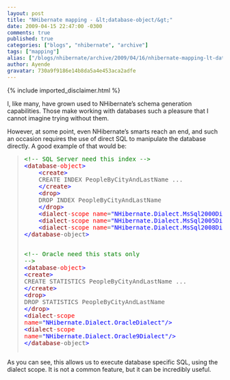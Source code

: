 ```yaml
---
layout: post
title: "NHibernate mapping - &lt;database-object/&gt;"
date: 2009-04-15 22:47:00 -0300
comments: true
published: true
categories: ["blogs", "nhibernate", "archive"]
tags: ["mapping"]
alias: ["/blogs/nhibernate/archive/2009/04/16/nhibernate-mapping-lt-database-object-gt.aspx"]
author: Ayende
gravatar: 730a9f9186e14b8da5a4e453aca2adfe
---
```

{% include imported_disclaimer.html %}
<p>I, like many, have grown used to NHibernate’s schema generation capabilities. Those make working with databases such a pleasure that I cannot imagine trying without them.</p>  <p>However, at some point, even NHibernate’s smarts reach an end, and such an occasion requires the use of direct SQL to manipulate the database directly. A good example of that would be:</p>  <blockquote>   <pre><span style="color: #008000">&lt;!-- SQL Server need this index --&gt;</span>
<span style="color: #0000ff">&lt;</span><span style="color: #800000">database</span>-<span style="color: #ff0000">object</span><span style="color: #0000ff">&gt;</span>
	<span style="color: #0000ff">&lt;</span><span style="color: #800000">create</span><span style="color: #0000ff">&gt;</span>
	CREATE INDEX PeopleByCityAndLastName ...
	<span style="color: #0000ff">&lt;/</span><span style="color: #800000">create</span><span style="color: #0000ff">&gt;</span>
	<span style="color: #0000ff">&lt;</span><span style="color: #800000">drop</span><span style="color: #0000ff">&gt;</span>
	DROP INDEX PeopleByCityAndLastName 
	<span style="color: #0000ff">&lt;/</span><span style="color: #800000">drop</span><span style="color: #0000ff">&gt;</span>
	<span style="color: #0000ff">&lt;</span><span style="color: #800000">dialect</span>-<span style="color: #ff0000">scope</span> <span style="color: #ff0000">name</span>=<span style="color: #0000ff">&quot;NHibernate.Dialect.MsSql2000Dialect&quot;</span><span style="color: #0000ff">/&gt;</span>
	<span style="color: #0000ff">&lt;</span><span style="color: #800000">dialect</span>-<span style="color: #ff0000">scope</span> <span style="color: #ff0000">name</span>=<span style="color: #0000ff">&quot;NHibernate.Dialect.MsSql2005Dialect&quot;</span><span style="color: #0000ff">/&gt;</span>
	<span style="color: #0000ff">&lt;</span><span style="color: #800000">dialect</span>-<span style="color: #ff0000">scope</span> <span style="color: #ff0000">name</span>=<span style="color: #0000ff">&quot;NHibernate.Dialect.MsSql2008Dialect&quot;</span><span style="color: #0000ff">/&gt;</span>
<span style="color: #0000ff">&lt;/</span><span style="color: #800000">database</span>-object<span style="color: #0000ff">&gt;</span>

<span style="color: #008000">&lt;!-- Oracle need this stats only --&gt;</span>
<span style="color: #0000ff">&lt;</span><span style="color: #800000">database</span>-<span style="color: #ff0000">object</span><span style="color: #0000ff">&gt;</span>
	<span style="color: #0000ff">&lt;</span><span style="color: #800000">create</span><span style="color: #0000ff">&gt;</span>
	CREATE STATISTICS PeopleByCityAndLastName ...
	<span style="color: #0000ff">&lt;/</span><span style="color: #800000">create</span><span style="color: #0000ff">&gt;</span>
	<span style="color: #0000ff">&lt;</span><span style="color: #800000">drop</span><span style="color: #0000ff">&gt;</span>
	DROP STATISTICS PeopleByCityAndLastName 
	<span style="color: #0000ff">&lt;/</span><span style="color: #800000">drop</span><span style="color: #0000ff">&gt;</span>
	<span style="color: #0000ff">&lt;</span><span style="color: #800000">dialect</span>-<span style="color: #ff0000">scope</span> <span style="color: #ff0000">name</span>=<span style="color: #0000ff">&quot;NHibernate.Dialect.OracleDialect&quot;</span><span style="color: #0000ff">/&gt;</span>
	<span style="color: #0000ff">&lt;</span><span style="color: #800000">dialect</span>-<span style="color: #ff0000">scope</span> <span style="color: #ff0000">name</span>=<span style="color: #0000ff">&quot;NHibernate.Dialect.Oracle9Dialect&quot;</span><span style="color: #0000ff">/&gt;</span>
<span style="color: #0000ff">&lt;/</span><span style="color: #800000">database</span>-object<span style="color: #0000ff">&gt;</span></pre>
</blockquote>

<p>As you can see, this allows us to execute database specific SQL, using the dialect scope. It is not a common feature, but it can be incredibly useful.</p>
